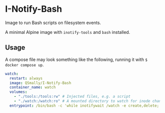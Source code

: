 
# I-Notify-Bash

Image to run Bash scripts on filesystem events.

A minimal Alpine image with `inotify-tools` and `bash` installed.

## Usage

A compose file may look something like the following, running it with `$ docker compose up`.

```yml
watch:
  restart: always
  image: QSmally/I-Notify-Bash
  container_name: watch
  volumes:
    - "./tools:/tools:rw" # Injected files, e.g. a script
    - "./watch:/watch:ro" # A mounted directory to watch for inode changes
  entrypoint: /bin/bash -c 'while inotifywait /watch -e create,delete; do echo "..." done'
```
